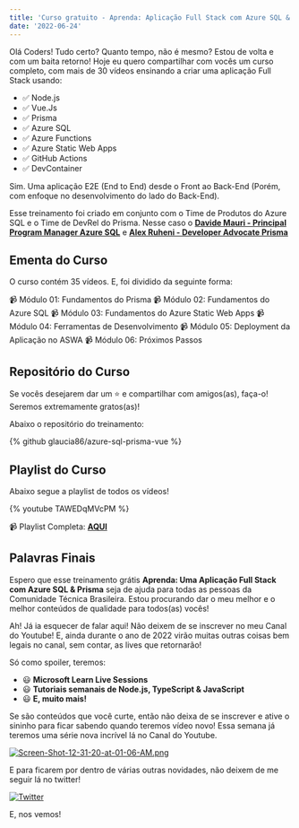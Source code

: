```yaml
---
title: 'Curso gratuito - Aprenda: Aplicação Full Stack com Azure SQL & Prisma'
date: '2022-06-24'
---
```


Olá Coders! Tudo certo? Quanto tempo, não é mesmo? Estou de volta e com um baita retorno!
Hoje eu quero compartilhar com vocês um curso completo, com mais de 30 vídeos ensinando a criar uma aplicação Full Stack usando:

* ✅ Node.js
* ✅ Vue.Js
* ✅ Prisma
* ✅ Azure SQL
* ✅ Azure Functions
* ✅ Azure Static Web Apps
* ✅ GitHub Actions
* ✅ DevContainer

Sim. Uma aplicação E2E (End to End) desde o Front ao Back-End (Porém, com enfoque no desenvolvimento do lado do Back-End).

Esse treinamento foi criado em conjunto com o Time de Produtos do Azure SQL e o Time de DevRel do Prisma. Nesse caso o **[Davide Mauri - Principal Program Manager Azure SQL](https://twitter.com/mauridb)** e **[Alex Ruheni - Developer Advocate Prisma](https://twitter.com/ruheni_alex)** 

## Ementa do Curso

O curso contém 35 vídeos. E, foi dividido da seguinte forma:

📹 Módulo 01: Fundamentos do Prisma
📹 Módulo 02: Fundamentos do Azure SQL
📹 Módulo 03: Fundamentos do Azure Static Web Apps
📹 Módulo 04: Ferramentas de Desenvolvimento
📹 Módulo 05: Deployment da Aplicação no ASWA
📹 Módulo 06: Próximos Passos

## Repositório do Curso

Se vocês desejarem dar um ⭐ e compartilhar com amigos(as), faça-o! Seremos extremamente gratos(as)!

Abaixo o repositório do treinamento:

{% github glaucia86/azure-sql-prisma-vue %}

## Playlist do Curso

Abaixo segue a playlist de todos os vídeos!

{% youtube TAWEDqMVcPM %}

📹 Playlist Completa: **[AQUI](https://www.youtube.com/playlist?list=PLb2HQ45KP0WuiiSRWrN44YNkmwiUbla8T)**

## Palavras Finais

Espero que esse treinamento grátis **Aprenda: Uma Aplicação Full Stack com Azure SQL & Prisma** seja de ajuda para todas as pessoas da Comunidade Técnica Brasileira. Estou procurando dar o meu melhor e o melhor conteúdos de qualidade para todos(as) vocês!

Ah! Já ia esquecer de falar aqui! Não deixem de se inscrever no meu Canal do Youtube! E, ainda durante o ano de 2022 virão muitas outras coisas bem legais no canal, sem contar, as lives que retornarão!

Só como spoiler, teremos:

* 😃 **Microsoft Learn Live Sessions**
* 😃 **Tutoriais semanais de Node.js, TypeScript & JavaScript**
* 😃 **E, muito mais!**

Se são conteúdos que você curte, então não deixa de se inscrever e ative o sininho para ficar sabendo quando teremos vídeo novo! Essa semana já teremos uma série nova incrível lá no Canal do Youtube.

[![Screen-Shot-12-31-20-at-01-06-AM.png](https://i.postimg.cc/pr3TL4Pd/Screen-Shot-12-31-20-at-01-06-AM.png)](https://bit.ly/youtube-canal-glaucialemos)

E para ficarem por dentro de várias outras novidades, não deixem de me seguir lá no twitter!

[![Twitter](https://code4coders.files.wordpress.com/2019/05/image-12.png)](https://twitter.com/glaucia_lemos86)

E, nos vemos!

